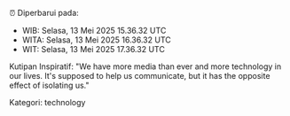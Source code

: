 ⏰ Diperbarui pada:
- WIB: Selasa, 13 Mei 2025 15.36.32 UTC
- WITA: Selasa, 13 Mei 2025 16.36.32 UTC
- WIT: Selasa, 13 Mei 2025 17.36.32 UTC

Kutipan Inspiratif:
"We have more media than ever and more technology in our lives. It's supposed to help us communicate, but it has the opposite effect of isolating us."


Kategori: technology

